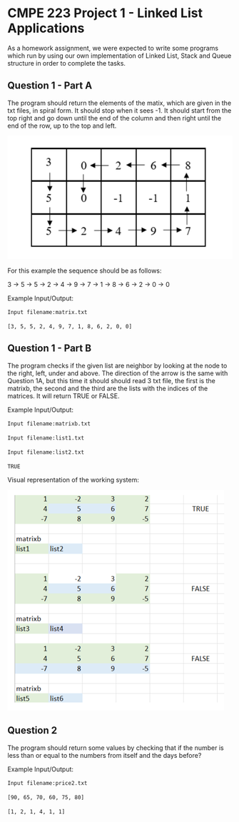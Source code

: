 # CMPE 223 Project 1 - Linked List Applications
As a homework assignment, we were expected to write some programs which run by using our own implementation of Linked List, Stack and Queue structure in order to complete the tasks. 

## Question 1 - Part A

The program should return the elements of the matix, which are given in the txt files, in spiral form. It should stop when it sees -1. It should start from the top right and go down until the end of the column and then right until the end of the row, up to the top and left.

![Q1-A](Q1-A.png)

For this example the sequence should be as follows:

3 → 5 → 5 → 2 → 4 → 9 → 7 → 1 → 8 → 6 → 2 → 0 → 0

Example Input/Output:

    Input filename:matrix.txt

    [3, 5, 5, 2, 4, 9, 7, 1, 8, 6, 2, 0, 0]

## Question 1 - Part B

The program checks if the given list are neighbor by looking at the node to the right, left, under and above. The direction of the arrow is the same with Question 1A, but this time it should should read 3 txt file, the first is the matrixb, the second and the third are the lists with the indices of the matrices. It will return TRUE or FALSE.

Example Input/Output:

    Input filename:matrixb.txt
    
    Input filename:list1.txt
    
    Input filename:list2.txt
    
    TRUE

Visual representation of the working system:

![Q1-B](Q1-B.png)

## Question 2

The program should return some values by checking that if the number is less than or equal to the numbers from itself and the days before?


Example Input/Output:

    Input filename:price2.txt

    [90, 65, 70, 60, 75, 80]

    [1, 2, 1, 4, 1, 1]
    

